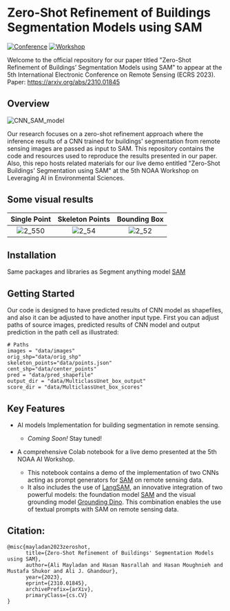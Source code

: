 # Zero-Shot Refinement of Buildings Segmentation Models using SAM  

[![Conference](https://img.shields.io/badge/ECRS-Conference-brightgreen)](https://ecrs2023.sciforum.net/)
[![Workshop](https://img.shields.io/badge/NOAA%20Workshop-5th%20AI%20Demo-blue)](https://noaaai2023.sched.com/)

Welcome to the official repository for our paper titled "Zero-Shot Refinement of Buildings’ Segmentation Models using SAM" to appear at the 5th International Electronic Conference on Remote Sensing (ECRS 2023).
Paper: https://arxiv.org/abs/2310.01845
## Overview
![CNN_SAM_model](https://github.com/geoaigroup/GEOAI-ECRS2023/assets/74465885/b2f6f42c-69ff-47b7-81c2-448d5c1fc85e)

Our research focuses on  a zero-shot refinement approach where the inference results of a CNN trained for buildings' segmentation from remote sensing images are passed as input to SAM. This repository contains the code and resources used to reproduce the results presented in our paper. Also, this repo hosts related materials for our live demo entitled "Zero-Shot Buildings' Segmentation using SAM" at the 5th NOAA Workshop on Leveraging AI in Environmental Sciences.




## Some visual results

Single Point          |          Skeleton Points          |          Bounding Box          
:-------------------------:|:-------------------------:|:-------------------------:
![2_550](https://github.com/geoaigroup/GEOAI-ECRS2023/assets/74465885/06fd6fcf-c757-4fd6-aabc-7f7ddd28e97d) | ![2_54](https://github.com/geoaigroup/GEOAI-ECRS2023/assets/74465885/51021610-b256-46e8-8083-4c1ab351a835) | ![2_52](https://github.com/geoaigroup/GEOAI-ECRS2023/assets/74465885/3427e084-0668-4641-bfb5-eb0fccb47529)   

## Installation 
Same packages and libraries as Segment anything model [SAM](https://github.com/facebookresearch/segment-anything) 

## Getting Started
Our code is designed to have predicted results of CNN model as shapefiles, and also it can be adjusted to have another input type.
First you can adjust paths of source images, predicted results of CNN model and output prediction in the path cell as illustrated:

```
# Paths
images = "data/images"
orig_shp="data/orig_shp"
skeleton_points="data/points.json"
cent_shp="data/center_points"
pred = "data/pred_shapefile"
output_dir = "data/MulticlassUnet_box_output"
score_dir = "data/MulticlassUnet_box_scores"
```

## Key Features

- AI models Implementation for building segmentation in remote sensing.
  - *Coming Soon!* Stay tuned!
  
- A comprehensive Colab notebook for a live demo presented at the 5th NOAA AI Workshop.
  - This notebook contains a demo of the implementation of two CNNs acting as prompt generators for [SAM](https://github.com/facebookresearch/segment-anything) on remote sensing data.
  - It also includes the use of [LangSAM](https://github.com/luca-medeiros/lang-segment-anything), an innovative integration of two powerful models: the foundation model [SAM](https://github.com/facebookresearch/segment-anything) and the visual grounding model [Grounding Dino]( https://github.com/IDEA-Research/GroundingDINO). This combination enables the use of textual prompts with SAM on remote sensing data.

## Citation:
```
@misc{mayladan2023zeroshot,
      title={Zero-Shot Refinement of Buildings' Segmentation Models using SAM}, 
      author={Ali Mayladan and Hasan Nasrallah and Hasan Moughnieh and Mustafa Shukor and Ali J. Ghandour},
      year={2023},
      eprint={2310.01845},
      archivePrefix={arXiv},
      primaryClass={cs.CV}
}
```

